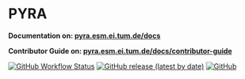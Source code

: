 # PYRA

**Documentation on: [pyra.esm.ei.tum.de/docs](https://pyra.esm.ei.tum.de/docs)**

**Contributor Guide on: [pyra.esm.ei.tum.de/docs/contributor-guide](https://pyra.esm.ei.tum.de/docs/contributor-guide)**

[![GitHub Workflow Status](https://img.shields.io/github/workflow/status/tum-esm/pyra/test-on-main?label=tests%20on%20main%20branch&color=86efac&style=for-the-badge)](https://github.com/tum-esm/pyra/actions/workflows/test-on-main.yml)
[![GitHub release (latest by date)](https://img.shields.io/github/v/release/tum-esm/pyra?display_name=tag&label=latest%20release&color=fcd34d&style=for-the-badge)](https://github.com/tum-esm/pyra/releases)
[![GitHub](https://img.shields.io/github/license/tum-esm/pyra?color=fcd34d&style=for-the-badge)](https://github.com/tum-esm/pyra/blob/main/LICENSE.md)
